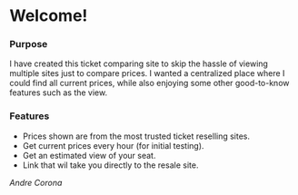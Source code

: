 # **Welcome!**

### Purpose
I have created this ticket comparing site to skip the hassle of viewing multiple sites just to compare prices. I wanted a centralized place where I could find all current prices, while also enjoying some other good-to-know features such as the view.

### Features
- Prices shown are from the most trusted ticket reselling sites.
- Get current prices every hour (for initial testing).
- Get an estimated view of your seat.
- Link that wil take you directly to the resale site.

*Andre Corona*